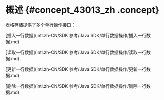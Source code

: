 # 概述 {#concept_43013_zh .concept}

表格存储提供了多个单行操作接口：

[插入一行数据](intl.zh-CN/SDK 参考/Java SDK/单行数据操作/插入一行数据.md)

[读取一行数据](intl.zh-CN/SDK 参考/Java SDK/单行数据操作/读取一行数据.md)

[更新一行数据](intl.zh-CN/SDK 参考/Java SDK/单行数据操作/更新一行数据.md)

[删除一行数据](intl.zh-CN/SDK 参考/Java SDK/单行数据操作/删除一行数据.md)

